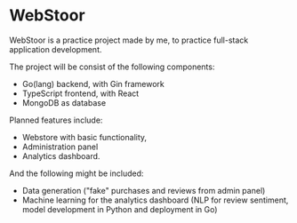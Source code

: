 # WebStoor

WebStoor is a practice project made by me, to practice full-stack application development.

The project will be consist of the following components:
* Go(lang) backend, with Gin framework
* TypeScript frontend, with React
* MongoDB as database

Planned features include:
* Webstore with basic functionality,
* Administration panel 
* Analytics dashboard.

And the following might be included:
* Data generation ("fake" purchases and reviews from admin panel)
* Machine learning for the analytics dashboard (NLP for review sentiment, model development in Python and deployment in Go)